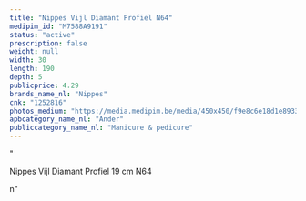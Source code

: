 ```yaml
---
title: "Nippes Vijl Diamant Profiel N64"
medipim_id: "M7588A9191"
status: "active"
prescription: false
weight: null
width: 30
length: 190
depth: 5
publicprice: 4.29
brands_name_nl: "Nippes"
cnk: "1252816"
photos_medium: "https://media.medipim.be/media/450x450/f9e8c6e18d1e8933634c4c8ebb7818cbafd6892b.jpg"
apbcategory_name_nl: "Ander"
publiccategory_name_nl: "Manicure & pedicure"
---
```

"<p>Nippes Vijl Diamant Profiel 19 cm N64</p>n"
